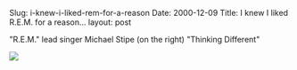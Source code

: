 Slug: i-knew-i-liked-rem-for-a-reason
Date: 2000-12-09
Title: I knew I liked R.E.M. for a reason...
layout: post

&quot;R.E.M.&quot; lead singer Michael Stipe (on the right) &quot;Thinking Different&quot;

<a href="http://www.remhq.com/news/index.html"><img border="0" src="https://www.remhq.com/news/10.20.00_laptops.jpg" /></a>
